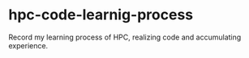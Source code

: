 # hpc-code-learnig-process
Record my learning process of HPC, realizing code and accumulating experience.
